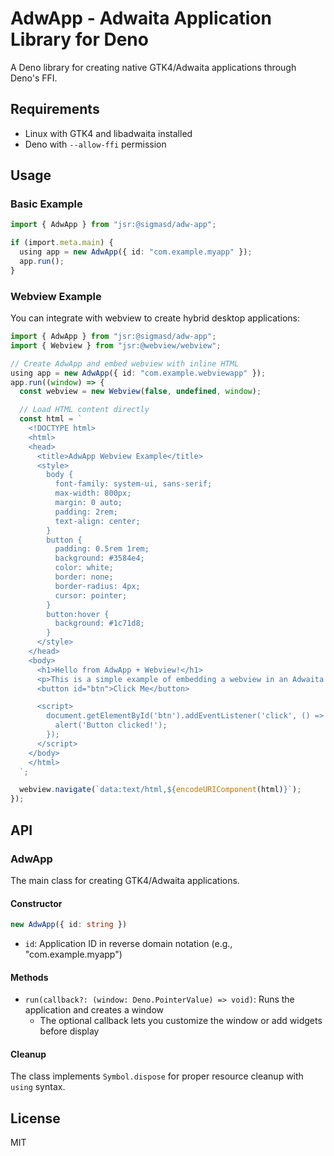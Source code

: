 # AdwApp - Adwaita Application Library for Deno

A Deno library for creating native GTK4/Adwaita applications through Deno's FFI.

## Requirements

- Linux with GTK4 and libadwaita installed
- Deno with `--allow-ffi` permission

## Usage

### Basic Example

```typescript
import { AdwApp } from "jsr:@sigmasd/adw-app";

if (import.meta.main) {
  using app = new AdwApp({ id: "com.example.myapp" });
  app.run();
}
```

### Webview Example

You can integrate with webview to create hybrid desktop applications:

```typescript
import { AdwApp } from "jsr:@sigmasd/adw-app";
import { Webview } from "jsr:@webview/webview";

// Create AdwApp and embed webview with inline HTML
using app = new AdwApp({ id: "com.example.webviewapp" });
app.run((window) => {
  const webview = new Webview(false, undefined, window);

  // Load HTML content directly
  const html = `
    <!DOCTYPE html>
    <html>
    <head>
      <title>AdwApp Webview Example</title>
      <style>
        body {
          font-family: system-ui, sans-serif;
          max-width: 800px;
          margin: 0 auto;
          padding: 2rem;
          text-align: center;
        }
        button {
          padding: 0.5rem 1rem;
          background: #3584e4;
          color: white;
          border: none;
          border-radius: 4px;
          cursor: pointer;
        }
        button:hover {
          background: #1c71d8;
        }
      </style>
    </head>
    <body>
      <h1>Hello from AdwApp + Webview!</h1>
      <p>This is a simple example of embedding a webview in an Adwaita application.</p>
      <button id="btn">Click Me</button>

      <script>
        document.getElementById('btn').addEventListener('click', () => {
          alert('Button clicked!');
        });
      </script>
    </body>
    </html>
  `;

  webview.navigate(`data:text/html,${encodeURIComponent(html)}`);
});
```

## API

### AdwApp

The main class for creating GTK4/Adwaita applications.

#### Constructor

```typescript
new AdwApp({ id: string })
```

- `id`: Application ID in reverse domain notation (e.g., "com.example.myapp")

#### Methods

- `run(callback?: (window: Deno.PointerValue) => void)`: Runs the application and creates a window
  - The optional callback lets you customize the window or add widgets before display

#### Cleanup

The class implements `Symbol.dispose` for proper resource cleanup with `using` syntax.

## License

MIT
